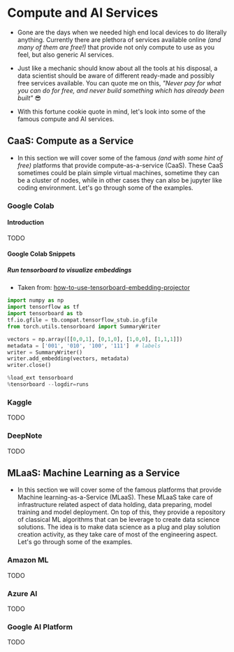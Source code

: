 # Compute and AI Services

- Gone are the days when we needed high end local devices to do literally anything. Currently there are plethora of services available online *(and many of them are free!)* that provide not only compute to use as you feel, but also generic AI services. 

- Just like a mechanic should know about all the tools at his disposal, a data scientist should be aware of different ready-made and possibly free services available. You can quote me on this, *"Never pay for what you can do for free, and never build something which has already been built"* 😎

- With this fortune cookie quote in mind, let's look into some of the famous compute and AI services.

## CaaS: Compute as a Service

- In this section we will cover some of the famous *(and with some hint of free)* platforms that provide compute-as-a-service (CaaS). These CaaS sometimes could be plain simple virtual machines, sometime they can be a cluster of nodes, while in other cases they can also be jupyter like coding environment. Let's go through some of the examples.

### Google Colab

#### Introduction

TODO

#### Google Colab Snippets

##### Run tensorboard to visualize embeddings

- Taken from: [how-to-use-tensorboard-embedding-projector](https://stackoverflow.com/questions/40849116/how-to-use-tensorboard-embedding-projector)

``` python linenums="1"
import numpy as np
import tensorflow as tf
import tensorboard as tb
tf.io.gfile = tb.compat.tensorflow_stub.io.gfile
from torch.utils.tensorboard import SummaryWriter

vectors = np.array([[0,0,1], [0,1,0], [1,0,0], [1,1,1]])
metadata = ['001', '010', '100', '111']  # labels
writer = SummaryWriter()
writer.add_embedding(vectors, metadata)
writer.close()

%load_ext tensorboard
%tensorboard --logdir=runs
```

### Kaggle

TODO

### DeepNote

TODO

## MLaaS: Machine Learning as a Service

- In this section we will cover some of the famous platforms that provide Machine learning-as-a-Service (MLaaS). These MLaaS take care of infrastructure related aspect of data holding, data preparing, model training and model deployment. On top of this, they provide a repository of classical ML algorithms that can be leverage to create data science solutions. The idea is to make data science as a plug and play solution creation activity, as they take care of most of the engineering aspect. Let's go through some of the examples.

### Amazon ML

TODO

### Azure AI

TODO

### Google AI Platform

TODO